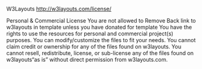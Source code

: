 W3Layouts
http://w3layouts.com/license/

Personal & Commercial License
You are not allowed to Remove Back link to w3layouts in template unless you have donated for template
You have the rights to use the resources for personal and commercial project(s) purposes.
You can modify/customize the files to fit your needs.
You cannot claim credit or ownership for any of the files found on w3layouts.
You cannot resell, redistribute, license, or sub-license any of the files found on w3layouts“as is” without direct permission from w3layouts.com.
